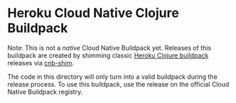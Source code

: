 #  Heroku Cloud Native Clojure Buildpack

Note: This is not a _native_ Cloud Native Buildpack yet. Releases of this buildpack are created by shimming classic
[Heroku Clojure buildpack](https://github.com/heroku/heroku-buildpack-clojure) releases via
[cnb-shim](https://github.com/heroku/cnb-shim).

The code in this directory will only turn into a valid buildpack during the release process. To use this buildpack, use
the release on the official Cloud Native Buildpack registry.
